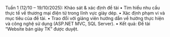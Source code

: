 Tuần 1 (12/10 – 19/10/2025): Khảo sát & xác định đề tài
•	Tìm hiểu nhu cầu thực tế về thương mại điện tử trong lĩnh vực giày dép.
•	Xác định phạm vi và mục tiêu của đề tài.
•	Trao đổi với giảng viên hướng dẫn về hướng thực hiện và công nghệ sử dụng (ASP.NET MVC, SQL Server).
•	Kết quả: Đề tài “Website bán giày TK” được duyệt.
